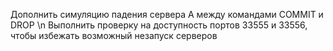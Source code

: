 Дополнить симуляцию падения сервера А между командами COMMIT и DROP \n
Выполнить проверку на доступность портов 33555 и 33556, чтобы избежать возможный незапуск серверов
